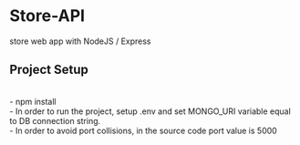 # Store-API
store web app with NodeJS / Express

## Project Setup
<br>
- npm install 
<br>
- In order to run the project, setup .env and set MONGO_URI variable equal to DB connection string.
<br>
- In order to avoid port collisions, in the source code port value is 5000
<br>